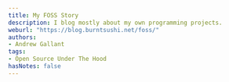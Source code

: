 ```yaml
---
title: My FOSS Story
description: I blog mostly about my own programming projects.
weburl: "https://blog.burntsushi.net/foss/"
authors:
- Andrew Gallant
tags:
- Open Source Under The Hood
hasNotes: false
---
```

